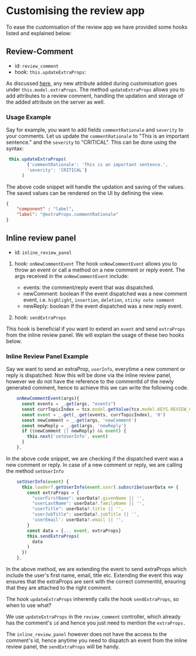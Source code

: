 # Customising the review app

To ease the customisation of the review app we have provided some hooks listed and explained below:

## Review-Comment

- id: `review_comment`
- hook: `this.updateExtraProps`:

As discussed [here](../../aem_guides_framework/basic_customisation.md), any new attribute added during customisation goes under `this.model.extraProps`. The method `updateExtraProps` allows you to add attributes to a review comment, handling the updation and storage of the added attribute on the server as well.

### Usage Example

Say for example, you want to add fields `commentRationale` and `severity` to your comments.
Let us update the `commentRationale` to "This is an important sentence." and the `severity` to "CRITICAL".
This can be done using the syntax:

```typescript
 this.updateExtraProps(
        {'commentRationale': 'This is an important sentence.',
        'severity': 'CRITICAL'}
      )
```

The above code snippet will handle the updation and saving of the values. The saved values can be rendered on the UI by defining the view.

```JSON
{
    "component" : "label",
    "label": "@extraProps.commentRationale"
}
```

## Inline review panel

- id: `inline_review_panel`

1. hook: `onNewCommentEvent`
The hook `onNewCommentEvent` allows you to throw an event or call a method on a new comment or reply event.
The args received in the `onNewCommentEvent` include:
    - events: the comment/reply event that was dispatched.
    - newComment: boolean
        If the event dispatched was a new comment event, i.e. `highlight`, `insertion`, `deletion`, `sticky note comment`
    - newReply: boolean
        If the event dispatched was a new reply event.

2. hook: `sendExtraProps`

This hook is beneficial if you want to extend an `event` and send `extraProps` from the inline review panel. We will explain the usage of these two hooks below.

### Inline Review Panel Example

Say we want to send an extraProp, `userInfo`, everytime a new comment or reply is dispatched. Now this will be done via the inline review panel, however we do not have the reference to the commentId of the newly generated comment, hence to achieve this we can write the following code.

```typescript
    onNewCommentEvent(args){
      const events = _.get(args, "events")
      const currTopicIndex = tcx.model.getValue(tcx.model.KEYS.REVIEW_CURR_TOPIC) || this.model.currTopicIndex || "0"
      const event = _.get(_.get(events, currTopicIndex), '0')
      const newComment = _.get(args, 'newComment')
      const newReply = _.get(args, 'newReply')
      if ((newComment || newReply) && event) {
        this.next('setUserInfo', event)
      }
    },
```

In the above code snippet, we are checking if the dispatched event was a new comment or reply. In case of a new comment or reply, we are calling the method `setUserInfo`

```typescript
    setUserInfo(event) {
      this.loader?.getUserInfo(event.user).subscribe(userData => {
        const extraProps = {
          "userFirstName": userData?.givenName || '',
          "userLastName": userData?.familyName || '',
          "userTitle": userData?.title || '',
          "userJobTitle": userData?.jobTitle || '',
          'userEmail': userData?.email || '',
        }
        const data = {... event, extraProps}
        this.sendExtraProps(
          data
        )
      })
    },
```

In the above method, we are extending the event to send extraProps which include the user's first name, email, title etc. Extending the event this way ensures that the extraProps are sent with the correct commentId, ensuring that they are attached to the right comment.

The hook `updateExtraProps` inherently calls the hook `sendExtraProps`, so when to use what?

We use `updateExtraProps` in the `review_comment` controller, which already has the comment's `id` and hence you just need to mention the `extraProps.`

The `inline_review_panel` however does not have the access to the comment's id, hence anytime you need to dispatch an event from the inline review panel, the `sendExtraProps` will be handy.
